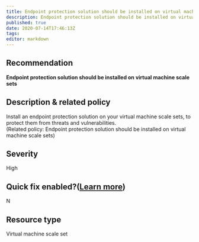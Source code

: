 ```yaml
---
title: Endpoint protection solution should be installed on virtual machine scale sets
description: Endpoint protection solution should be installed on virtual machine scale sets
published: true
date: 2020-07-14T17:46:13Z
tags:
editor: markdown
---
```


## Recommendation
**Endpoint protection solution should be installed on virtual machine scale sets**

## Description & related policy
Install an endpoint protection solution on your virtual machine scale sets, to protect them from threats and vulnerabilities.<br>(Related policy: Endpoint protection solution should be installed on virtual machine scale sets)

## Severity
High

## Quick fix enabled?([Learn more](https://docs.microsoft.com/azure/security-center/security-center-remediate-recommendations#recommendations-with-quick-fix-remediation))
N

## Resource type
Virtual machine scale set




